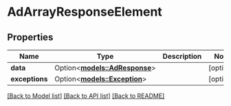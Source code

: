 # AdArrayResponseElement

## Properties

Name | Type | Description | Notes
------------ | ------------- | ------------- | -------------
**data** | Option<[**models::AdResponse**](AdResponse.md)> |  | [optional]
**exceptions** | Option<[**models::Exception**](Exception.md)> |  | [optional]

[[Back to Model list]](../README.md#documentation-for-models) [[Back to API list]](../README.md#documentation-for-api-endpoints) [[Back to README]](../README.md)


